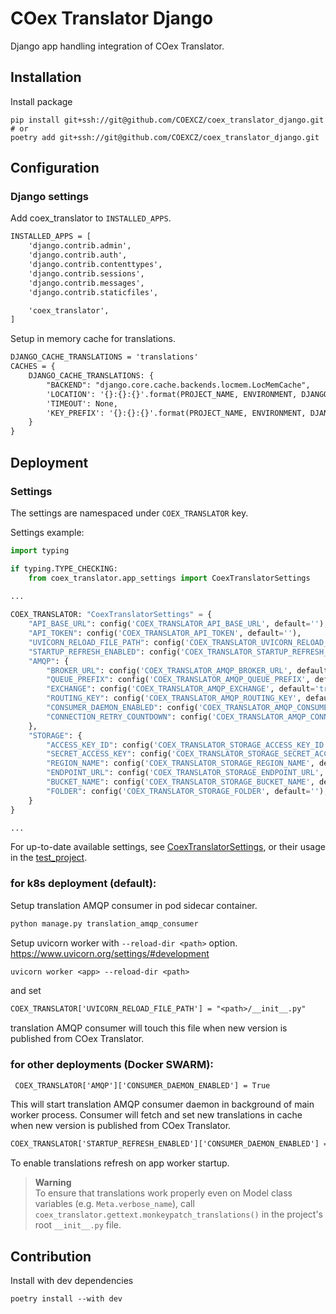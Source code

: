 # COex Translator Django

Django app handling integration of COex Translator.

## Installation

Install package

```shell
pip install git+ssh://git@github.com/COEXCZ/coex_translator_django.git
# or
poetry add git+ssh://git@github.com/COEXCZ/coex_translator_django.git
```

## Configuration

### Django settings

Add coex_translator to `INSTALLED_APPS`.

```diff
INSTALLED_APPS = [
    'django.contrib.admin',
    'django.contrib.auth',
    'django.contrib.contenttypes',
    'django.contrib.sessions',
    'django.contrib.messages',
    'django.contrib.staticfiles',

    'coex_translator',
]
```

Setup in memory cache for translations.

```diff
DJANGO_CACHE_TRANSLATIONS = 'translations'
CACHES = {
    DJANGO_CACHE_TRANSLATIONS: {
        "BACKEND": "django.core.cache.backends.locmem.LocMemCache",
        'LOCATION': '{}:{}:{}'.format(PROJECT_NAME, ENVIRONMENT, DJANGO_CACHE_TRANSLATIONS),
        'TIMEOUT': None,
        'KEY_PREFIX': '{}:{}:{}'.format(PROJECT_NAME, ENVIRONMENT, DJANGO_CACHE_TRANSLATIONS)
    }
}
```

## Deployment

### Settings
The settings are namespaced under `COEX_TRANSLATOR` key.

Settings example:
```python
import typing

if typing.TYPE_CHECKING:
    from coex_translator.app_settings import CoexTranslatorSettings

...
    
COEX_TRANSLATOR: "CoexTranslatorSettings" = {
    "API_BASE_URL": config('COEX_TRANSLATOR_API_BASE_URL', default=''),
    "API_TOKEN": config('COEX_TRANSLATOR_API_TOKEN', default=''),
    "UVICORN_RELOAD_FILE_PATH": config('COEX_TRANSLATOR_UVICORN_RELOAD_FILE_PATH', default=''),
    "STARTUP_REFRESH_ENABLED": config('COEX_TRANSLATOR_STARTUP_REFRESH_ENABLED', default=False, cast=bool),
    "AMQP": {
        "BROKER_URL": config('COEX_TRANSLATOR_AMQP_BROKER_URL', default=f"amqp://{PROJECT_NAME}:{PROJECT_NAME}@rabbitmq/{PROJECT_NAME}"),
        "QUEUE_PREFIX": config('COEX_TRANSLATOR_AMQP_QUEUE_PREFIX', default='translation'),
        "EXCHANGE": config('COEX_TRANSLATOR_AMQP_EXCHANGE', default='translation'),
        "ROUTING_KEY": config('COEX_TRANSLATOR_AMQP_ROUTING_KEY', default='translation'),
        "CONSUMER_DAEMON_ENABLED": config('COEX_TRANSLATOR_AMQP_CONSUMER_DAEMON_ENABLED', default=False, cast=bool),
        "CONNECTION_RETRY_COUNTDOWN": config('COEX_TRANSLATOR_AMQP_CONNECTION_RETRY_COUNTDOWN', default='1,10,100', cast=Csv(int)),
    },
    "STORAGE": {
        "ACCESS_KEY_ID": config('COEX_TRANSLATOR_STORAGE_ACCESS_KEY_ID', default=''),
        "SECRET_ACCESS_KEY": config('COEX_TRANSLATOR_STORAGE_SECRET_ACCESS_KEY', default=''),
        "REGION_NAME": config('COEX_TRANSLATOR_STORAGE_REGION_NAME', default=''),
        "ENDPOINT_URL": config('COEX_TRANSLATOR_STORAGE_ENDPOINT_URL', default=''),
        "BUCKET_NAME": config('COEX_TRANSLATOR_STORAGE_BUCKET_NAME', default=''),
        "FOLDER": config('COEX_TRANSLATOR_STORAGE_FOLDER', default=''),
    }
}

...
```
For up-to-date available settings, see [CoexTranslatorSettings](coex_translator/app_settings.py), or their
usage in the [test_project](test_project/settings.py).

### for k8s deployment (default):  
 
Setup translation AMQP consumer in pod sidecar container.

```diff
python manage.py translation_amqp_consumer
```

Setup uvicorn worker with `--reload-dir <path>` option. https://www.uvicorn.org/settings/#development

```diff
uvicorn worker <app> --reload-dir <path>
```

and set

```diff
COEX_TRANSLATOR['UVICORN_RELOAD_FILE_PATH'] = "<path>/__init__.py"
```

translation AMQP consumer will touch this file when new version is published from COex Translator.

### for other deployments (Docker SWARM):  

```diff
 COEX_TRANSLATOR['AMQP']['CONSUMER_DAEMON_ENABLED'] = True
```

This will start translation AMQP consumer daemon in background of main worker process.
Consumer will fetch and set new translations in cache when new version is published from COex Translator.

```diff
COEX_TRANSLATOR['STARTUP_REFRESH_ENABLED']['CONSUMER_DAEMON_ENABLED'] = True
```
To enable translations refresh on app worker startup.

> **Warning**  
> To ensure that translations work properly even on Model class variables (e.g. `Meta.verbose_name`), call 
> `coex_translator.gettext.monkeypatch_translations()` in the project's root `__init__.py` file.


## Contribution

Install with dev dependencies

```shell
poetry install --with dev
```

